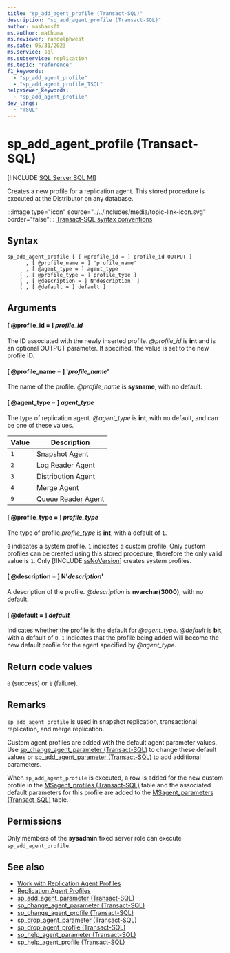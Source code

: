 ```yaml
---
title: "sp_add_agent_profile (Transact-SQL)"
description: "sp_add_agent_profile (Transact-SQL)"
author: mashamsft
ms.author: mathoma
ms.reviewer: randolphwest
ms.date: 05/31/2023
ms.service: sql
ms.subservice: replication
ms.topic: "reference"
f1_keywords:
  - "sp_add_agent_profile"
  - "sp_add_agent_profile_TSQL"
helpviewer_keywords:
  - "sp_add_agent_profile"
dev_langs:
  - "TSQL"
---
```

# sp_add_agent_profile (Transact-SQL)

[!INCLUDE [SQL Server SQL MI](../../includes/applies-to-version/sql-asdbmi.md)]

  Creates a new profile for a replication agent. This stored procedure is executed at the Distributor on any database.

:::image type="icon" source="../../includes/media/topic-link-icon.svg" border="false"::: [Transact-SQL syntax conventions](../../t-sql/language-elements/transact-sql-syntax-conventions-transact-sql.md)

## Syntax

```syntaxsql
sp_add_agent_profile [ [ @profile_id = ] profile_id OUTPUT ]
      , [ @profile_name = ] 'profile_name'
      , [ @agent_type = ] agent_type
    [ , [ @profile_type = ] profile_type ]
    [ , [ @description = ] N'description' ]
    [ , [ @default = ] default ]
```

## Arguments

#### [ @profile_id = ] *profile_id*

The ID associated with the newly inserted profile. *@profile_id* is **int** and is an optional OUTPUT parameter. If specified, the value is set to the new profile ID.

#### [ @profile_name = ] '*profile_name*'

The name of the profile. *@profile_name* is **sysname**, with no default.

#### [ @agent_type = ] *agent_type*

The type of replication agent. *@agent_type* is **int**, with no default, and can be one of these values.

| Value | Description |
| --- | --- |
| `1` | Snapshot Agent |
| `2` | Log Reader Agent |
| `3` | Distribution Agent |
| `4` | Merge Agent |
| `9` | Queue Reader Agent |

#### [ @profile_type = ] *profile_type*

The type of profile.*profile_type* is **int**, with a default of `1`.

`0` indicates a system profile. `1` indicates a custom profile. Only custom profiles can be created using this stored procedure; therefore the only valid value is `1`. Only [!INCLUDE [ssNoVersion](../../includes/ssnoversion-md.md)] creates system profiles.

#### [ @description = ] N'*description*'

A description of the profile. *@description* is **nvarchar(3000)**, with no default.

#### [ @default = ] *default*

Indicates whether the profile is the default for *@agent_type*. *@default* is **bit**, with a default of `0`. `1` indicates that the profile being added will become the new default profile for the agent specified by *@agent_type*.

## Return code values

`0` (success) or `1` (failure).

## Remarks

`sp_add_agent_profile` is used in snapshot replication, transactional replication, and merge replication.

Custom agent profiles are added with the default agent parameter values. Use [sp_change_agent_parameter (Transact-SQL)](sp-change-agent-parameter-transact-sql.md) to change these default values or [sp_add_agent_parameter (Transact-SQL)](sp-add-agent-parameter-transact-sql.md) to add additional parameters.

When `sp_add_agent_profile` is executed, a row is added for the new custom profile in the [MSagent_profiles (Transact-SQL)](../system-tables/msagent-profiles-transact-sql.md) table and the associated default parameters for this profile are added to the [MSagent_parameters (Transact-SQL)](../system-tables/msagent-parameters-transact-sql.md) table.

## Permissions

Only members of the **sysadmin** fixed server role can execute `sp_add_agent_profile`.

## See also

- [Work with Replication Agent Profiles](../replication/agents/work-with-replication-agent-profiles.md)
- [Replication Agent Profiles](../replication/agents/replication-agent-profiles.md)
- [sp_add_agent_parameter (Transact-SQL)](sp-add-agent-parameter-transact-sql.md)
- [sp_change_agent_parameter (Transact-SQL)](sp-change-agent-parameter-transact-sql.md)
- [sp_change_agent_profile (Transact-SQL)](sp-change-agent-profile-transact-sql.md)
- [sp_drop_agent_parameter (Transact-SQL)](sp-drop-agent-parameter-transact-sql.md)
- [sp_drop_agent_profile (Transact-SQL)](sp-drop-agent-profile-transact-sql.md)
- [sp_help_agent_parameter (Transact-SQL)](sp-help-agent-parameter-transact-sql.md)
- [sp_help_agent_profile (Transact-SQL)](sp-help-agent-profile-transact-sql.md)

